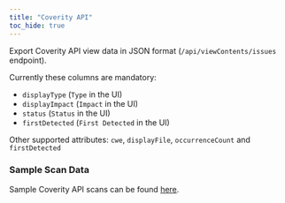 ```yaml
---
title: "Coverity API"
toc_hide: true
---
```

Export Coverity API view data in JSON format (`/api/viewContents/issues` endpoint).

Currently these columns are mandatory:
 * `displayType` (`Type` in the UI)
 * `displayImpact` (`Impact` in the UI)
 * `status` (`Status` in the UI)
 * `firstDetected` (`First Detected` in the UI)

Other supported attributes: `cwe`, `displayFile`, `occurrenceCount` and `firstDetected`

### Sample Scan Data
Sample Coverity API scans can be found [here](https://github.com/DefectDojo/django-DefectDojo/tree/master/unittests/scans/coverity_api).